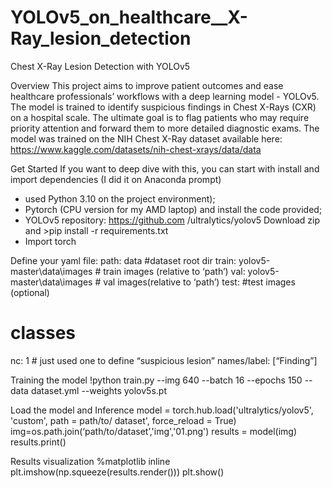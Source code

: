 # YOLOv5_on_healthcare__X-Ray_lesion_detection
Chest X-Ray Lesion Detection with YOLOv5 

Overview
This project aims to improve patient outcomes and ease healthcare professionals’ workflows with a deep learning model - YOLOv5. The model is trained to identify suspicious findings in Chest X-Rays (CXR) on a hospital scale. The ultimate goal is to flag patients who may require priority attention and forward them to more detailed diagnostic exams. 
The model was trained on the NIH Chest X-Ray dataset available here:
https://www.kaggle.com/datasets/nih-chest-xrays/data/data

Get Started
If you want to deep dive with this, you can start with install and import dependencies  (I did it on Anaconda prompt)
- used Python 3.10 on the project environment);
- Pytorch (CPU version for my AMD laptop) and install the code provided;
- YOLOv5 repository: https://github.com /ultralytics/yolov5
Download zip and >pip install -r requirements.txt
- Import torch

Define your yaml file:
path: data  #dataset root dir
train: yolov5-master\data\images # train images (relative to ‘path’)
val: yolov5-master\data\images # val images(relative to ‘path’)
test: #test images (optional) 
# classes
nc: 1 # just used one to define “suspicious lesion”
names/label: [“Finding”]

Training the model
!python train.py --img 640 --batch 16 --epochs 150 --data dataset.yml --weights yolov5s.pt


Load the model and Inference
model = torch.hub.load('ultralytics/yolov5', 'custom', path = path/to/ dataset', force_reload = True)
img=os.path.join(‘path/to/dataset’,'img','01.png')
results = model(img)
results.print()

Results visualization
%matplotlib inline
plt.imshow(np.squeeze(results.render()))
plt.show()


